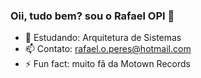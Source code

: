 ### Oii, tudo bem? sou o Rafael OPI 👋

- 🌱 Estudando: Arquitetura de Sistemas
- 📫 Contato: rafael.o.peres@hotmail.com
- ⚡ Fun fact: muito fã da Motown Records
